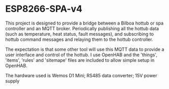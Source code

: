 # ESP8266-SPA-v4
This project is designed to provide a bridge between a Bilboa hottub or spa controller and an MQTT broker. 
Periodically publishing all the hottub data (such as temperature, heat status, fault messages), 
and subscribing to hottub command messages and relaying them to the hottub controller.

The expectation is that some other tool will use this MQTT data to provide a user interface and control of the hottub.
I use OpenHAB and the 'things', 'items', 'rules' and 'sitemape' files are included to allow simple setup in OpenHAB.

The hardware used is Wemos D1 Mini; RS485 data converter; 15V power supply
